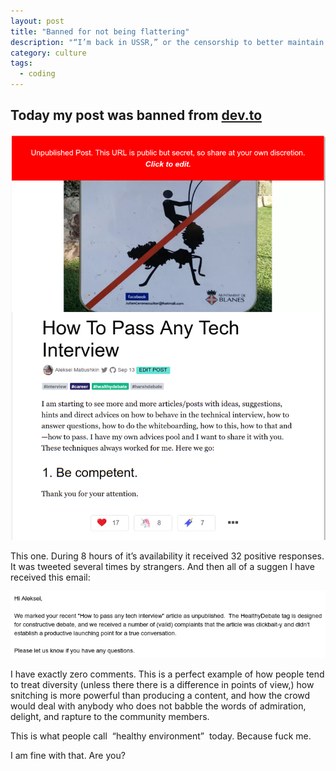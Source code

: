 ```yaml
---
layout: post
title: "Banned for not being flattering"
description: "“I’m back in USSR,” or the censorship to better maintain diversity"
category: culture
tags:
  - coding
---
```


## Today my post was banned from [dev.to](https://dev.to)

![How To Pass Any Tech Interview](/img/dev.to/banned_post.png)

This one. During 8 hours of it’s availability it received 32 positive responses. It was tweeted several times by strangers. And then all of a suggen I have received this email:

![“we received a number of (valid) complaints that the article was clickbait-y and didn't establish a productive launching point for a true conversation”](/img/dev.to/notification.png)

I have exactly zero comments. This is a perfect example of how people tend to treat diversity (unless there there is a difference in points of view,) how snitching is more powerful than producing a content, and how the crowd would deal with anybody who does not babble the words of admiration, delight, and rapture to the community members.

This is what people call  “healthy environment”  today. Because fuck me.

I am fine with that. Are you?
